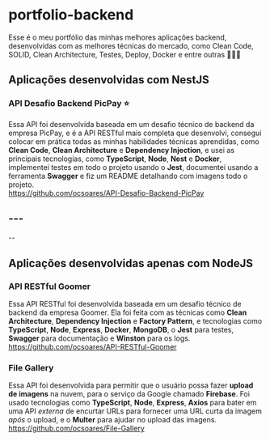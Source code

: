 # portfolio-backend

Esse é o meu portfólio das minhas melhores aplicações backend, desenvolvidas com as melhores técnicas do mercado, como Clean Code, SOLID, Clean Architecture, Testes, Deploy, Docker e entre outras 👨‍💻💼

## Aplicações desenvolvidas com NestJS

### API Desafio Backend PicPay ⭐

Essa API foi desenvolvida baseada em um desafio técnico de backend da empresa PicPay, e é a API RESTful mais completa que desenvolvi, consegui colocar em prática todas as minhas habilidades técnicas aprendidas, como **Clean Code**, **Clean Architecture** e **Dependency Injection**, e usei as principais tecnologias, como **TypeScript**, **Node**, **Nest** e **Docker**, implementei testes em todo o projeto usando o **Jest**, documentei usando a ferramenta **Swagger** e fiz um README detalhando com imagens todo o projeto.<br>
https://github.com/ocsoares/API-Desafio-Backend-PicPay

## ---

--

## Aplicações desenvolvidas apenas com NodeJS

### API RESTful Goomer

Essa API RESTful foi desenvolvida baseada em um desafio técnico de backend da empresa Goomer. Ela foi feita com as técnicas como **Clean Architecture**, **Dependency Injection** e **Factory Pattern**, e tecnologias como **TypeScript**, **Node**, **Express**, **Docker**, **MongoDB**, o **Jest** para testes, **Swagger** para documentação e **Winston** para os logs.<br>
https://github.com/ocsoares/API-RESTful-Goomer

### File Gallery

Essa API foi desenvolvida para permitir que o usuário possa fazer **upload de imagens** na nuvem, para o serviço da Google chamado **Firebase**. Foi usado tecnologias como **TypeScript**, **Node**, **Express**, **Axios** para bater em uma API _externa_ de encurtar URLs para fornecer uma URL curta da imagem _após_ o upload, e o **Multer** para ajudar no upload das imagens.<br>
https://github.com/ocsoares/File-Gallery
